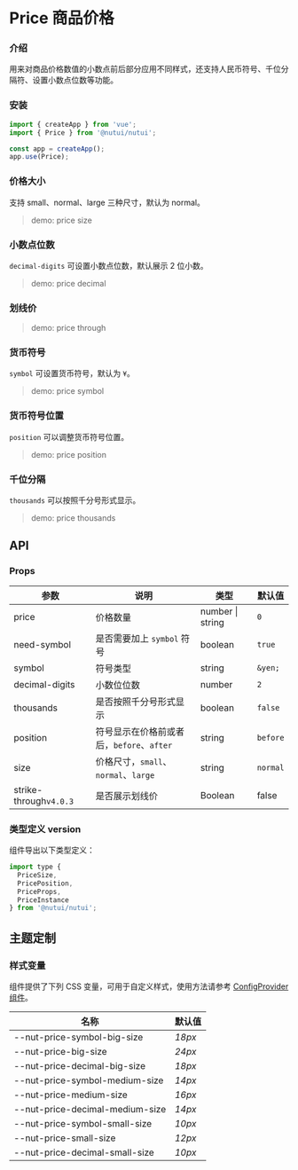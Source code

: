 # Price 商品价格

### 介绍

用来对商品价格数值的小数点前后部分应用不同样式，还支持人民币符号、千位分隔符、设置小数点位数等功能。

### 安装

```js
import { createApp } from 'vue';
import { Price } from '@nutui/nutui';

const app = createApp();
app.use(Price);
```

### 价格大小

支持 small、normal、large 三种尺寸，默认为 normal。

> demo: price size

### 小数点位数

`decimal-digits` 可设置小数点位数，默认展示 2 位小数。

> demo: price decimal

### 划线价

> demo: price through

### 货币符号

`symbol` 可设置货币符号，默认为 `¥`。

> demo: price symbol

### 货币符号位置

`position` 可以调整货币符号位置。

> demo: price position

### 千位分隔

`thousands` 可以按照千分号形式显示。

> demo: price thousands

## API

### Props

| 参数 | 说明 | 类型 | 默认值 |
| --- | --- | --- | --- |
| price | 价格数量 | number \| string | `0` |
| need-symbol | 是否需要加上 `symbol` 符号 | boolean | `true` |
| symbol | 符号类型 | string | `&yen;` |
| decimal-digits | 小数位位数 | number | `2` |
| thousands | 是否按照千分号形式显示 | boolean | `false` |
| position | 符号显示在价格前或者后，`before`、`after` | string | `before` |
| size | 价格尺寸，`small`、`normal`、`large` | string | `normal` |
| strike-through`v4.0.3` | 是否展示划线价 | Boolean | false |

### 类型定义 version

组件导出以下类型定义：

```js
import type {
  PriceSize,
  PricePosition,
  PriceProps,
  PriceInstance
} from '@nutui/nutui';
```

## 主题定制

### 样式变量

组件提供了下列 CSS 变量，可用于自定义样式，使用方法请参考 [ConfigProvider 组件](#/zh-CN/component/configprovider)。

| 名称 | 默认值 |
| --- | --- |
| --nut-price-symbol-big-size | _18px_ |
| --nut-price-big-size | _24px_ |
| --nut-price-decimal-big-size | _18px_ |
| --nut-price-symbol-medium-size | _14px_ |
| --nut-price-medium-size | _16px_ |
| --nut-price-decimal-medium-size | _14px_ |
| --nut-price-symbol-small-size | _10px_ |
| --nut-price-small-size | _12px_ |
| --nut-price-decimal-small-size | _10px_ |
